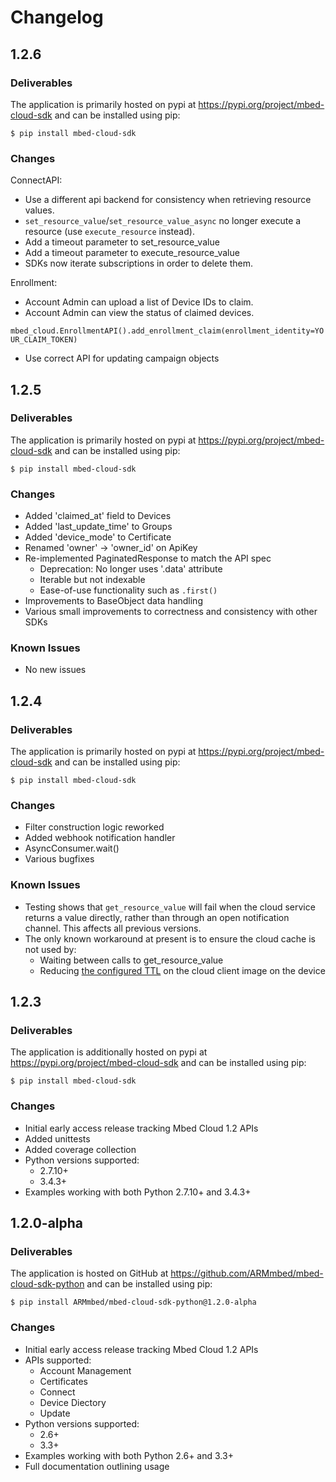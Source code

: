 # Changelog

## 1.2.6

### Deliverables

The application is primarily hosted on pypi at https://pypi.org/project/mbed-cloud-sdk and can be installed using pip:

```
$ pip install mbed-cloud-sdk
```

### Changes

ConnectAPI:
- Use a different api backend for consistency when retrieving resource values.
- `set_resource_value`/`set_resource_value_async` no longer execute a resource (use `execute_resource` instead).
- Add a timeout parameter to set_resource_value
- Add a timeout parameter to execute_resource_value
- SDKs now iterate subscriptions in order to delete them.

Enrollment:
- Account Admin can upload a list of Device IDs to claim.
- Account Admin can view the status of claimed devices.

`mbed_cloud.EnrollmentAPI().add_enrollment_claim(enrollment_identity=YOUR_CLAIM_TOKEN)`
- Use correct API for updating campaign objects


## 1.2.5

### Deliverables

The application is primarily hosted on pypi at https://pypi.org/project/mbed-cloud-sdk and can be installed using pip:

```
$ pip install mbed-cloud-sdk
```

### Changes

- Added 'claimed_at' field to Devices
- Added 'last_update_time' to Groups
- Added 'device_mode' to Certificate
- Renamed 'owner' -> 'owner_id' on ApiKey
- Re-implemented PaginatedResponse to match the API spec
  - Deprecation: No longer uses '.data' attribute
  - Iterable but not indexable
  - Ease-of-use functionality such as `.first()`
- Improvements to BaseObject data handling
- Various small improvements to correctness and consistency with other SDKs

### Known Issues

- No new issues


## 1.2.4

### Deliverables

The application is primarily hosted on pypi at https://pypi.org/project/mbed-cloud-sdk and can be installed using pip:

```
$ pip install mbed-cloud-sdk
```

### Changes

- Filter construction logic reworked
- Added webhook notification handler
- AsyncConsumer.wait()
- Various bugfixes

### Known Issues

- Testing shows that `get_resource_value` will fail
when the cloud service returns a value directly, rather than
through an open notification channel. This affects all previous versions.
- The only known workaround at present is to ensure the cloud cache is not used by:
  - Waiting between calls to get_resource_value
  - Reducing [the configured TTL](https://cloud.mbed.com/docs/latest/collecting/handle-resources.html#working-with-the-server-cache) on the cloud client image on the device

## 1.2.3

### Deliverables

The application is additionally hosted on pypi at https://pypi.org/project/mbed-cloud-sdk and can be installed using pip:

```
$ pip install mbed-cloud-sdk
```

### Changes

- Initial early access release tracking Mbed Cloud 1.2 APIs
- Added unittests
- Added coverage collection
- Python versions supported:
  - 2.7.10+
  - 3.4.3+
- Examples working with both Python 2.7.10+ and 3.4.3+

## 1.2.0-alpha

### Deliverables

The application is hosted on GitHub at https://github.com/ARMmbed/mbed-cloud-sdk-python and can be installed using pip:

```
$ pip install ARMmbed/mbed-cloud-sdk-python@1.2.0-alpha
```

### Changes

- Initial early access release tracking Mbed Cloud 1.2 APIs
- APIs supported:
  - Account Management
  - Certificates
  - Connect
  - Device Diectory
  - Update
- Python versions supported:
  - 2.6+
  - 3.3+
- Examples working with both Python 2.6+ and 3.3+
- Full documentation outlining usage
